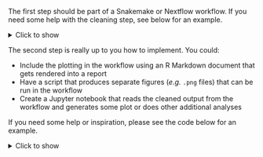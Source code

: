 The first step should be part of a Snakemake or Nextflow workflow. If you need
some help with the cleaning step, see below for an example.

<details>
<summary>Click to show</summary>
***

You can save this script as *e.g.* `clean_csv.py` and run it in a
Snakemake rule or Nextflow process.

```python
#!/usr/bin/env python
import pandas as pd
from argparse import ArgumentParser

def main(args):
    df = pd.read_csv(args.input, header=0)
    df.rename(columns=lambda x: x.split("[")[-1].rstrip("]"), inplace=True)
    df.rename(columns={'R Markdown': 'RMarkdown'}, inplace=True)
    df.to_csv(args.output, index=False)

if __name__ == '__main__':
    parser = ArgumentParser()
    parser.add_argument("input", type=str,
                        help="Input csv file")
    parser.add_argument("output", type=str,
                        help="Output csv file cleaned")
    args = parser.parse_args()
    main(args)
```

You can execute the script with the following command:

```
python clean_csv.py input_file.csv output_file.csv
```

***
</details>

The second step is really up to you how to implement. You could:

* Include the plotting in the workflow using an R Markdown document that
  gets rendered into a report
* Have a script that produces separate figures (*e.g.* `.png` files) that
  can be run in the workflow
* Create a Jupyter notebook that reads the cleaned output from the workflow
  and generates some plot or does other additional analyses

If you need some help or inspiration, please see the code below for an example.

<details>
<summary>Click to show</summary>
***

You can save the following script as *e.g.* `plot.py` and run with the cleaned
files as input.

```python
#!/usr/bin/env python
import matplotlib as mpl
import matplotlib.pyplot as plt
plt.style.use('ggplot')
mpl.use('agg')
import pandas as pd
import seaborn as sns
import numpy as np
from argparse import ArgumentParser

def read_files(files):
    """Reads experience counts and concatenates into one dataframe"""
    df = pd.DataFrame()
    for i, f in enumerate(files):
        # Extract date
        d = f.split(".")[0]
        _df = pd.read_csv(f, sep=",", header=0)
        # Assign date
        _df = _df.assign(Date=pd.Series([d]*len(_df), index=_df.index))
        if i==0:
            df = _df.copy()
        else:
            df = pd.concat([df,_df], sort=True)
    return df.reset_index().drop("index",axis=1).fillna(0)

def count_experience(df, normalize=False):
    """Generates long format dataframe of counts"""
    df_l = pd.DataFrame()
    for software in df.columns:
        if software=="Date":
            continue
        # Groupby software and count
        _df = df.groupby(["Date",software]).count().iloc[:,0].reset_index()
        _df.columns = ["Date","Experience","Count"]
        _df = _df.assign(Software=pd.Series([software]*len(_df),
            index=_df.index))
        if normalize:
            _df = pd.merge(_df.groupby("Date").sum().rename(columns={'Count':'Tot'}),_df, left_index=True, right_on="Date")
            _df.Count = _df.Count.div(_df.Tot)*100
            _df.rename(columns={'Count': '%'}, inplace=True)
        df_l = pd.concat([df_l, _df], sort=True)
    df_l.loc[df_l.Experience==0,"Experience"] = np.nan
    return df_l


def plot_catplot(df, outdir, figname, y, palette="Blues"):
    """Plot barplots of user experience per software"""
    ax = sns.catplot(data=df, x="Date", col="Software", col_wrap=3, y=y,
        hue="Experience", height=2.8,
                     kind="bar",
                     hue_order=["Never heard of it",
                                "Heard of it but haven't used it",
                                "Tried it once or twice", "Use it"],
                     col_order=["Conda", "Git", "Snakemake", "Jupyter",
                                "RMarkdown", "Docker", "Singularity"],
                     palette=palette)
    ax.set_titles("{col_name}")
    plt.savefig("{}/{}".format(outdir, figname), bbox_to_inches="tight",
        dpi=300)
    plt.close()

def plot_barplot(df, outdir, figname, x):
    """Plot a barplot summarizing user experience over all software"""
    ax = sns.barplot(data=df, hue="Date", y="Experience", x=x, errwidth=.5,
                order=["Never heard of it",
                       "Heard of it but haven't used it",
                       "Tried it once or twice", "Use it"])
    plt.savefig("{}/{}".format(outdir, figname), bbox_inches="tight",
        dpi=300)
    plt.close()

def main(args):
    # Read all csv files
    df = read_files(args.files)
    # Count experience
    df_l = count_experience(df)
    # Count and normalize experience
    df_lp = count_experience(df, normalize=True)
    # Plot catplot of student experience
    plot_catplot(df_l, args.outdir, "exp_counts.png", y="Count")
    # Plot catplot of student experience in %
    plot_catplot(df_lp, args.outdir, "exp_percent.png", y="%",
                 palette="Reds")
    # Plot barplot of experience
    plot_barplot(df_lp, args.outdir, "exp_barplot.png", x="%")

if __name__ == '__main__':
    parser = ArgumentParser()
    parser.add_argument("files", nargs="+",
        help="CSV files with student experience to produce plots for")
    parser.add_argument("--outdir", type=str, default=".",
        help="Output directory for plots (defaults to current directory)")
    args = parser.parse_args()
    main(args)
```

You can execute the script with the following command:

```
python plot.py file1.csv file2.csv file3.csv --outdir results/
```
</details>
